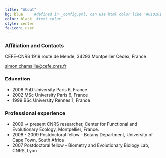 ```yaml
---
title: "About"
bg: blue     #defined in _config.yml, can use html color like '#010101'
color: black  #text color
style: center
fa-icon: user
---
```


### Affiliation and Contacts

CEFE-CNRS
1919 route de Mende, 34293 Montpellier Cedex, France

simon.chamaille@cefe.cnrs.fr 



### Education

+ 2006 PhD University Paris 6, France
+ 2002 MSc University Paris 6, France
+ 1999 BSc University Rennes 1, France

### Professional experience

+ 2009 -> present CNRS researcher, Center for Functional and Evolutionary Ecology, Montpellier, France.
+ 2008 - 2009 Postdoctoral fellow - Botany Department, University of Cape Town, South Africa
+ 2007 Postdoctoral fellow - Biometry and Evolutionary Biology Lab, CNRS, Lyon 
